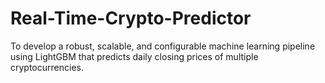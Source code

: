 # Real-Time-Crypto-Predictor
To develop a robust, scalable, and configurable machine learning pipeline using LightGBM that predicts daily closing prices of multiple cryptocurrencies.
